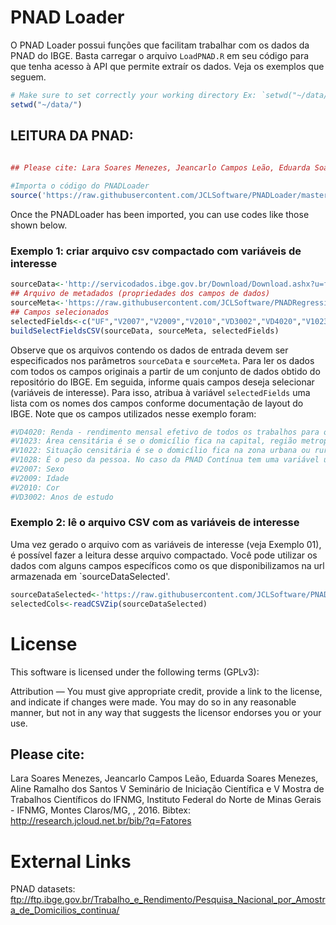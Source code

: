 # PNAD Loader

O PNAD Loader possui funções que facilitam trabalhar com os dados da PNAD do IBGE. Basta carregar o arquivo `LoadPNAD.R` em seu código para que tenha acesso à API que permite extraír os dados. Veja os exemplos que seguem.

```R
# Make sure to set correctly your working directory Ex: `setwd("~/data/")`.
setwd("~/data/")
```

## LEITURA DA PNAD:

```R
 
## Please cite: Lara Soares Menezes, Jeancarlo Campos Leão, Eduarda Soares Menezes, Aline Ramalho dos Santos V Seminário de Iniciação Científica e V Mostra de Trabalhos Científicos do IFNMG, Instituto Federal do Norte de Minas Gerais - IFNMG, Montes Claros/MG, , 2016. Bibtex: http://research.jcloud.net.br/bib/?q=Fatores

#Importa o código do PNADLoader
source('https://raw.githubusercontent.com/JCLSoftware/PNADLoader/master/src/LoadPNAD.R')

```
Once the PNADLoader has been imported, you can use codes like those shown below.

### Exemplo 1: criar arquivo csv compactado com variáveis de interesse
```R
sourceData<-'http://servicodados.ibge.gov.br/Download/Download.ashx?u=ftp.ibge.gov.br/Trabalho_e_Rendimento/Pesquisa_Nacional_por_Amostra_de_Domicilios_continua/Trimestral/Microdados/2017/PNADC_012017_20180816.zip'
## Arquivo de metadados (propriedades dos campos de dados)
sourceMeta<-'https://raw.githubusercontent.com/JCLSoftware/PNADRegression/master/data/meta.zip'
## Campos selecionados
selectedFields<-c("UF","V2007","V2009","V2010","VD3002","VD4020","V1023","V1022","V1028")
buildSelectFieldsCSV(sourceData, sourceMeta, selectedFields)

```
Observe que os arquivos contendo os dados de entrada devem ser especificados nos parâmetros `sourceData` e `sourceMeta`. Para ler os dados com todos os campos originais a partir de um conjunto de dados obtido do repositório do IBGE. Em seguida, informe quais campos deseja selecionar (variáveis de interesse). Para isso, atribua à variável `selectedFields` uma lista com os nomes dos campos conforme documentação de layout do IBGE. Note que os campos utilizados nesse exemplo foram:

```R
#VD4020: Renda - rendimento mensal efetivo de todos os trabalhos para os maiores de 14 anos
#V1023: Área censitária é se o domicílio fica na capital, região metropolitana ou em outros lugares do estado
#V1022: Situação censitária é se o domicílio fica na zona urbana ou rural
#V1028: É o peso da pessoa. No caso da PNAD Contínua tem uma variável única de peso da pessoa e peso do domicílio
#V2007: Sexo
#V2009: Idade
#V2010: Cor
#VD3002: Anos de estudo
```
### Exemplo 2: lê o arquivo CSV com as variáveis de interesse
Uma vez gerado o arquivo com as variáveis de interesse (veja Exemplo 01), é possível fazer a leitura desse arquivo compactado. Você pode utilizar os dados com alguns campos específicos como os que disponibilizamos na url armazenada em `sourceDataSelected'.
```R
sourceDataSelected<-'https://raw.githubusercontent.com/JCLSoftware/PNADLoader/master/data/PNADC_012017_20180816i.zip'
selectedCols<-readCSVZip(sourceDataSelected)
```

# License

This software is licensed under the following terms (GPLv3):

Attribution — You must give appropriate credit, provide a link to the license, and indicate if changes were made. You may do so in any reasonable manner, but not in any way that suggests the licensor endorses you or your use. 

## Please cite:

Lara Soares Menezes, Jeancarlo Campos Leão, Eduarda Soares Menezes, Aline Ramalho dos Santos
V Seminário de Iniciação Científica e V Mostra de Trabalhos Científicos do IFNMG, Instituto Federal do Norte de Minas Gerais - IFNMG, Montes Claros/MG, , 2016. Bibtex: http://research.jcloud.net.br/bib/?q=Fatores

# External Links

PNAD datasets: ftp://ftp.ibge.gov.br/Trabalho_e_Rendimento/Pesquisa_Nacional_por_Amostra_de_Domicilios_continua/
